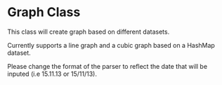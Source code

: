Graph Class
==
This class will create graph based on different datasets. 

Currently supports a line graph and a cubic graph based on a HashMap dataset.

Please change the format of the parser to reflect the date that will be inputed (i.e 15.11.13 or 15/11/13).
